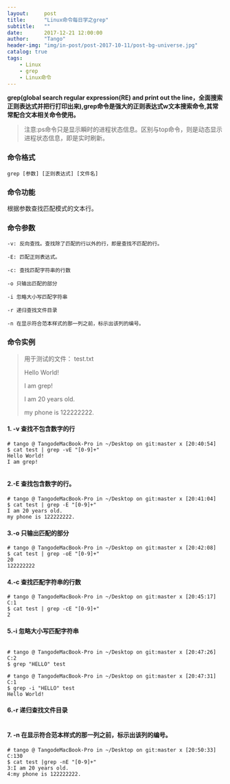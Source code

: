 ```yaml
---
layout:     post
title:      "Linux命令每日学之grep"
subtitle:   ""
date:       2017-12-21 12:00:00
author:     "Tango"
header-img: "img/in-post/post-2017-10-11/post-bg-universe.jpg"
catalog: true
tags:   
    - Linux
    - grep
    - Linux命令
---
```


**grep(global search regular expression(RE) and print out the line，全面搜索正则表达式并把行打印出来),grep命令是强大的正则表达式w文本搜索命令,其常常配合文本相关命令使用。**

> 注意:ps命令只是显示瞬时的进程状态信息。区别与top命令，则是动态显示进程状态信息，即是实时刷新。
>   


### 命令格式

`
grep [参数] [正则表达式] [文件名]                       
`
### 命令功能
根据参数查找匹配模式的文本行。

### 命令参数

`-v: 反向查找。查找除了匹配的行以外的行，即是查找不匹配的行。               ` 
 
`-E: 匹配正则表达式。               ` 

`-c: 查找匹配字符串的行数`  
  
`-o 只输出匹配的部分                  `   
 
`-i 忽略大小写匹配字符串`

`-r 递归查找文件目录`

`-n 在显示符合范本样式的那一列之前，标示出该列的编号。`

### 命令实例

> 用于测试的文件： test.txt  
> 
> Hello World!  
> 
>I am grep!  
>
>I am 20 years old.  
>
>my phone is 122222222.



#### 1. -v 查找不包含数字的行

```
# tango @ TangodeMacBook-Pro in ~/Desktop on git:master x [20:40:54] 
$ cat test | grep -vE "[0-9]+"
Hello World!
I am grep!


```
#### 2.-E 查找包含数字的行。
```
# tango @ TangodeMacBook-Pro in ~/Desktop on git:master x [20:41:04] 
$ cat test | grep -E "[0-9]+"
I am 20 years old.
my phone is 122222222.
```
#### 3.-o 只输出匹配的部分

```
# tango @ TangodeMacBook-Pro in ~/Desktop on git:master x [20:42:08] 
$ cat test | grep -oE "[0-9]+"
20
122222222

```  

#### 4.-c 查找匹配字符串的行数
```
# tango @ TangodeMacBook-Pro in ~/Desktop on git:master x [20:45:17] C:1
$ cat test | grep -cE "[0-9]+"
2
```

#### 5.-i 忽略大小写匹配字符串

```

# tango @ TangodeMacBook-Pro in ~/Desktop on git:master x [20:47:26] C:2
$ grep "HELLO" test    

# tango @ TangodeMacBook-Pro in ~/Desktop on git:master x [20:47:31] C:1
$ grep -i "HELLO" test
Hello World!

```

#### 6.-r 递归查找文件目录

```

```

#### 7. -n 在显示符合范本样式的那一列之前，标示出该列的编号。

```
# tango @ TangodeMacBook-Pro in ~/Desktop on git:master x [20:50:33] C:130
$ cat test |grep -nE "[0-9]+"
3:I am 20 years old.
4:my phone is 122222222.

```